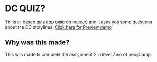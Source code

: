 # DC QUIZ?
Thi is cli based quiz app build on nodeJS and it asks you some questions about the DC storylines.
[Click here for Preview demo](https://replit.com/@akhand3108/DCEUQUIZ#index.js?embed=1&output=1)

## Why was this made?
This was made to complete the assignment 2 in level Zero of neogCamp.

